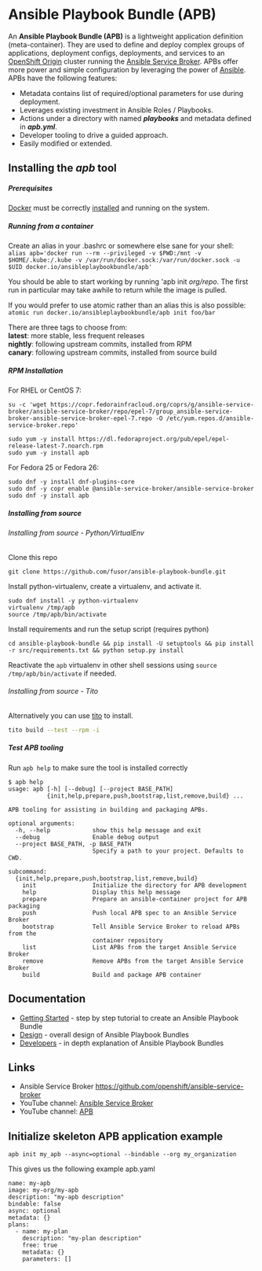 # Ansible Playbook Bundle (APB)

An **Ansible Playbook Bundle (APB)** is a lightweight application definition (meta-container). They are used to define and deploy complex groups of applications, deployment configs, deployments, and services to an [OpenShift Origin](https://github.com/OpenShift/origin) cluster running the [Ansible Service Broker](https://github.com/openshift/ansible-service-broker).  APBs offer more power and simple configuration by leveraging the power of [Ansible](https://www.ansible.com/). APBs have the following features:

* Metadata contains list of required/optional parameters for use during deployment.
* Leverages existing investment in Ansible Roles / Playbooks.
* Actions under a directory with named  **_playbooks_** and metadata defined in **_apb.yml_**.
* Developer tooling to drive a guided approach.
* Easily modified or extended.

## Installing the ***apb*** tool
##### Prerequisites
[Docker](https://www.docker.com/) must be correctly [installed](https://docs.docker.com/engine/installation/) and running on the system.

##### Running from a container

Create an alias in your .bashrc or somewhere else sane for your shell:  
`alias apb='docker run --rm --privileged -v $PWD:/mnt -v $HOME/.kube:/.kube -v /var/run/docker.sock:/var/run/docker.sock -u $UID docker.io/ansibleplaybookbundle/apb'`

You should be able to start working by running 'apb init *org/repo*. The first run in particular may take awhile to return while the image is pulled.

If you would prefer to use atomic rather than an alias this is also possible:  
`atomic run docker.io/ansibleplaybookbundle/apb init foo/bar`

There are three tags to choose from:  
**latest**: more stable, less frequent releases  
**nightly**: following upstream commits, installed from RPM  
**canary**: following upstream commits, installed from source build  

##### RPM Installation

For RHEL or CentOS 7:
```
su -c 'wget https://copr.fedorainfracloud.org/coprs/g/ansible-service-broker/ansible-service-broker/repo/epel-7/group_ansible-service-broker-ansible-service-broker-epel-7.repo -O /etc/yum.repos.d/ansible-service-broker.repo'

sudo yum -y install https://dl.fedoraproject.org/pub/epel/epel-release-latest-7.noarch.rpm
sudo yum -y install apb
```


For Fedora 25 or Fedora 26:
```
sudo dnf -y install dnf-plugins-core
sudo dnf -y copr enable @ansible-service-broker/ansible-service-broker
sudo dnf -y install apb
```

##### Installing from source

###### Installing from source - Python/VirtualEnv

Clone this repo
```
git clone https://github.com/fusor/ansible-playbook-bundle.git
```
Install python-virtualenv, create a virtualenv, and activate it.
```
sudo dnf install -y python-virtualenv
virtualenv /tmp/apb
source /tmp/apb/bin/activate
```
Install requirements and run the setup script (requires python)
```
cd ansible-playbook-bundle && pip install -U setuptools && pip install -r src/requirements.txt && python setup.py install
```
Reactivate the `apb` virtualenv in other shell sessions using `source /tmp/apb/bin/activate` if needed.

###### Installing from source - Tito

Alternatively you can use [tito](http://github.com/dgoodwin/tito) to install.
```bash
tito build --test --rpm -i
```

##### Test APB tooling
Run `apb help` to make sure the tool is installed correctly
```
$ apb help
usage: apb [-h] [--debug] [--project BASE_PATH]
           {init,help,prepare,push,bootstrap,list,remove,build} ...

APB tooling for assisting in building and packaging APBs.

optional arguments:
  -h, --help            show this help message and exit
  --debug               Enable debug output
  --project BASE_PATH, -p BASE_PATH
                        Specify a path to your project. Defaults to CWD.

subcommand:
  {init,help,prepare,push,bootstrap,list,remove,build}
    init                Initialize the directory for APB development
    help                Display this help message
    prepare             Prepare an ansible-container project for APB packaging
    push                Push local APB spec to an Ansible Service Broker
    bootstrap           Tell Ansible Service Broker to reload APBs from the
                        container repository
    list                List APBs from the target Ansible Service Broker
    remove              Remove APBs from the target Ansible Service Broker
    build               Build and package APB container

```

## Documentation
* [Getting Started](docs/getting_started.md) - step by step tutorial to create an Ansible Playbook Bundle
* [Design](docs/design.md) - overall design of Ansible Playbook Bundles
* [Developers](docs/developers.md) - in depth explanation of Ansible Playbook Bundles

<a name="links"></a>
## Links
* Ansible Service Broker [https://github.com/openshift/ansible-service-broker ](https://github.com/openshift/ansible-service-broker)
* YouTube channel: [Ansible Service Broker](https://www.youtube.com/channel/UC04eOMIMiV06_RSZPb4OOBw)
* YouTube channel: [APB](https://www.youtube.com/channel/UCE0uKh7SmjsOL3Zv0jnhgaA)

## Initialize skeleton APB application example
```
apb init my_apb --async=optional --bindable --org my_organization
```

This gives us the following example apb.yaml 
```
name: my-apb
image: my-org/my-apb
description: "my-apb description"
bindable: false
async: optional
metadata: {}
plans:
  - name: my-plan
    description: "my-plan description"
    free: true
    metadata: {}
    parameters: []
